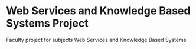 # Web Services and Knowledge Based Systems Project

Faculty project for subjects Web Services and Knowledge Based Systems
